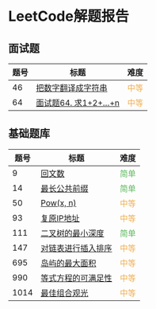 # LeetCode解题报告
## 面试题

| 题号 | 标题 | 难度 |
| --- | ---- | ---- |
| 46  |[把数字翻译成字符串](/leetcode/m46.md) | <span style="color:#f0ad4e">中等</span> |
| 64  |[面试题64. 求1+2+…+n](/leetcode/m64.md) | <span style="color:#f0ad4e">中等</span> |

## 基础题库

| 题号 | 标题 | 难度 |
| --- | ---- | ---- |
| 9 | [回文数](/leetcode/9.md) | <span style="color:#5cb85c">简单</span> |
| 14 | [最长公共前缀](/leetcode/14.md) | <span style="color:#5cb85c">简单</span>
| 50 | [Pow(x, n)](/leetcode/50.md) | <span style="color:#f0ad4e">中等</span> |
| 93 | [复原IP地址](/leetcode/93.md) | <span style="color:#f0ad4e">中等</span> |
| 111 | [二叉树的最小深度](/leetcode/111.md) | <span style="color:#5cb85c">简单</span>
| 147 | [对链表进行插入排序](/leetcode/147.md) | <span style="color:#f0ad4e">中等</span> |
| 695 | [岛屿的最大面积](/leetcode/695.md) | <span style="color:#f0ad4e">中等</span>
| 990 | [等式方程的可满足性](/leetcode/990.md)| <span style="color:#f0ad4e">中等</span> |
| 1014 | [最佳组合观光](/leetcode/1014.md)| <span style="color:#f0ad4e">中等</span> |
